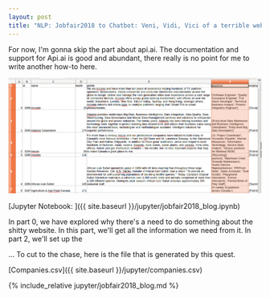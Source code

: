 ```yaml
---
layout: post
title: "NLP: Jobfair2018 to Chatbot: Veni, Vidi, Vici of a terrible website. (Part3: Write a Python Flask WebAPI that talks to Api.ai)"
---
```


For now, I'm gonna skip the part about api.ai. The documentation and support for Api.ai is good and abundant, there really is no point for me to write another how-to here.

[![Jobfair2018](assets/img/posts/2018-02-08/company_csv.png)]({{page.url}})

[Jupyter Notebook: ]({{ site.baseurl }}/jupyter/jobfair2018_blog.ipynb)

In part 0, we have explored why there's a need to do something about the shitty website. In this part, we'll get all the information we need from it. In part 2, we'll set up the

... To cut to the chase, here is the file that is generated by this quest.

[Companies.csv]({{ site.baseurl }}/jupyter/companies.csv)

{% include_relative jupyter/jobfair2018_blog.md %}
